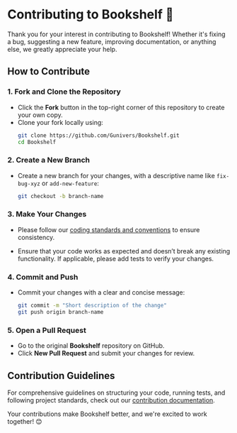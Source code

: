 # Contributing to Bookshelf 🎉

Thank you for your interest in contributing to Bookshelf! Whether it's fixing a bug, suggesting a new feature, improving documentation, or anything else, we greatly appreciate your help.

## How to Contribute

### 1. Fork and Clone the Repository

- Click the **Fork** button in the top-right corner of this repository to create your own copy.
- Clone your fork locally using:
  ```bash
  git clone https://github.com/Gunivers/Bookshelf.git
  cd Bookshelf
  ```
### 2. Create a New Branch
- Create a new branch for your changes, with a descriptive name like `fix-bug-xyz` or `add-new-feature`:
  ```bash
  git checkout -b branch-name
  ```

### 3. Make Your Changes
- Please follow our [coding standards and conventions](https://docs.mcbookshelf.dev/en/latest/contribute/index.html) to ensure consistency.

- Ensure that your code works as expected and doesn’t break any existing functionality. If applicable, please add tests to verify your changes.

### 4. Commit and Push
- Commit your changes with a clear and concise message:
  ```bash
  git commit -m "Short description of the change"
  git push origin branch-name
  ```

### 5. Open a Pull Request
- Go to the original **Bookshelf** repository on GitHub.
- Click **New Pull Request** and submit your changes for review.

## Contribution Guidelines

For comprehensive guidelines on structuring your code, running tests, and following project standards, check out our [contribution documentation](https://docs.mcbookshelf.dev/en/latest/contribute/index.html).

Your contributions make Bookshelf better, and we're excited to work together! 😊
